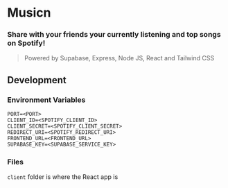 # Musicn 
### Share with your friends your currently listening and top songs on Spotify!

> Powered by Supabase, Express, Node JS, React and Tailwind CSS

## Development
### Environment Variables
```
PORT=<PORT>
CLIENT_ID=<SPOTIFY_CLIENT_ID>
CLIENT_SECRET=<SPOTIFY_CLIENT_SECRET>
REDIRECT_URI=<SPOTIFY_REDIRECT_URI>
FRONTEND_URL=<FRONTEND_URL>
SUPABASE_KEY=<SUPABASE_SERVICE_KEY>
```
### Files
`client` folder is where the React app is